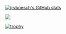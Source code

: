 [![jrvboesch's GitHub stats](https://github-readme-stats.vercel.app/api?username=jrvboesch)](https://github.com/anuraghazra/github-readme-stats)
<a href="https://github.com/anuraghazra/github-readme-stats">
  <!-- Change the `github-readme-stats.anuraghazra1.vercel.app` to `github-readme-stats.vercel.app`  -->
  <img align="center" src="https://github-readme-stats.anuraghazra1.vercel.app/api/top-langs/?username=jrvboesch&layout=compact&theme=radical" />
</a>

[![trophy](https://github-profile-trophy.vercel.app/?username=jrvboesch&theme=onedark)](https://github.com/ryo-ma/github-profile-trophy)
